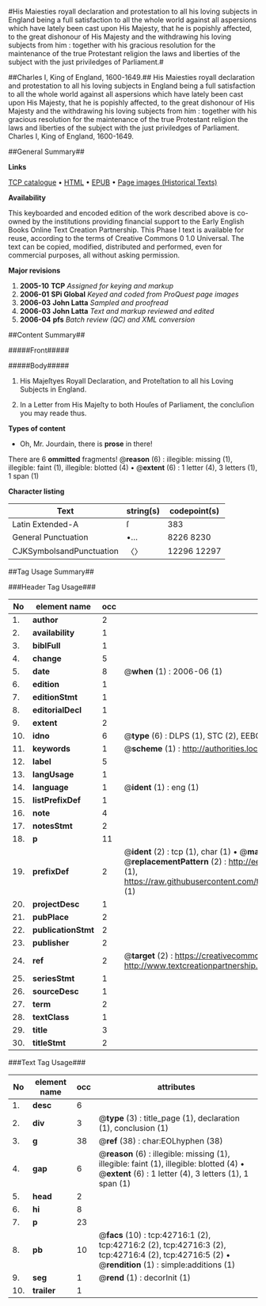 #His Maiesties royall declaration and protestation to all his loving subjects in England being a full satisfaction to all the whole world against all aspersions which have lately been cast upon His Majesty, that he is popishly affected, to the great dishonour of His Majesty and the withdrawing his loving subjects from him : together with his gracious resolution for the maintenance of the true Protestant religion the laws and liberties of the subject with the just priviledges of Parliament.#

##Charles I, King of England, 1600-1649.##
His Maiesties royall declaration and protestation to all his loving subjects in England being a full satisfaction to all the whole world against all aspersions which have lately been cast upon His Majesty, that he is popishly affected, to the great dishonour of His Majesty and the withdrawing his loving subjects from him : together with his gracious resolution for the maintenance of the true Protestant religion the laws and liberties of the subject with the just priviledges of Parliament.
Charles I, King of England, 1600-1649.

##General Summary##

**Links**

[TCP catalogue](http://www.ota.ox.ac.uk/tcp/)  • 
[HTML](http://tei.it.ox.ac.uk/tcp/Texts-HTML/free/A32/A32105.html)  • 
[EPUB](http://tei.it.ox.ac.uk/tcp/Texts-EPUB/free/A32/A32105.epub) • 
[Page images (Historical Texts)](https://data.historicaltexts.jisc.ac.uk/view?pubId=eebo-09316429e&pageId=eebo-09316429e-42716-1)

**Availability**

This keyboarded and encoded edition of the
	       work described above is co-owned by the institutions
	       providing financial support to the Early English Books
	       Online Text Creation Partnership. This Phase I text is
	       available for reuse, according to the terms of Creative
	       Commons 0 1.0 Universal. The text can be copied,
	       modified, distributed and performed, even for
	       commercial purposes, all without asking permission.

**Major revisions**

1. __2005-10__ __TCP__ *Assigned for keying and markup*
1. __2006-01__ __SPi Global__ *Keyed and coded from ProQuest page images*
1. __2006-03__ __John Latta__ *Sampled and proofread*
1. __2006-03__ __John Latta__ *Text and markup reviewed and edited*
1. __2006-04__ __pfs__ *Batch review (QC) and XML conversion*

##Content Summary##

#####Front#####

#####Body#####

1. His Majeſtyes Royall Declaration, and Proteſtation to all his Loving Subjects in England.

1. In a Letter from His Majeſty to both Houſes of Parliament, the concluſion you may reade thus.

**Types of content**

  * Oh, Mr. Jourdain, there is **prose** in there!

There are 6 **ommitted** fragments! 
 @__reason__ (6) : illegible: missing (1), illegible: faint (1), illegible: blotted (4)  •  @__extent__ (6) : 1 letter (4), 3 letters (1), 1 span (1)

**Character listing**


|Text|string(s)|codepoint(s)|
|---|---|---|
|Latin Extended-A|ſ|383|
|General Punctuation|•…|8226 8230|
|CJKSymbolsandPunctuation|〈〉|12296 12297|

##Tag Usage Summary##

###Header Tag Usage###

|No|element name|occ|attributes|
|---|---|---|---|
|1.|__author__|2||
|2.|__availability__|1||
|3.|__biblFull__|1||
|4.|__change__|5||
|5.|__date__|8| @__when__ (1) : 2006-06 (1)|
|6.|__edition__|1||
|7.|__editionStmt__|1||
|8.|__editorialDecl__|1||
|9.|__extent__|2||
|10.|__idno__|6| @__type__ (6) : DLPS (1), STC (2), EEBO-CITATION (1), OCLC (1), VID (1)|
|11.|__keywords__|1| @__scheme__ (1) : http://authorities.loc.gov/ (1)|
|12.|__label__|5||
|13.|__langUsage__|1||
|14.|__language__|1| @__ident__ (1) : eng (1)|
|15.|__listPrefixDef__|1||
|16.|__note__|4||
|17.|__notesStmt__|2||
|18.|__p__|11||
|19.|__prefixDef__|2| @__ident__ (2) : tcp (1), char (1)  •  @__matchPattern__ (2) : ([0-9\-]+):([0-9IVX]+) (1), (.+) (1)  •  @__replacementPattern__ (2) : http://eebo.chadwyck.com/downloadtiff?vid=$1&page=$2 (1), https://raw.githubusercontent.com/textcreationpartnership/Texts/master/tcpchars.xml#$1 (1)|
|20.|__projectDesc__|1||
|21.|__pubPlace__|2||
|22.|__publicationStmt__|2||
|23.|__publisher__|2||
|24.|__ref__|2| @__target__ (2) : https://creativecommons.org/publicdomain/zero/1.0/ (1), http://www.textcreationpartnership.org/docs/. (1)|
|25.|__seriesStmt__|1||
|26.|__sourceDesc__|1||
|27.|__term__|2||
|28.|__textClass__|1||
|29.|__title__|3||
|30.|__titleStmt__|2||


###Text Tag Usage###

|No|element name|occ|attributes|
|---|---|---|---|
|1.|__desc__|6||
|2.|__div__|3| @__type__ (3) : title_page (1), declaration (1), conclusion (1)|
|3.|__g__|38| @__ref__ (38) : char:EOLhyphen (38)|
|4.|__gap__|6| @__reason__ (6) : illegible: missing (1), illegible: faint (1), illegible: blotted (4)  •  @__extent__ (6) : 1 letter (4), 3 letters (1), 1 span (1)|
|5.|__head__|2||
|6.|__hi__|8||
|7.|__p__|23||
|8.|__pb__|10| @__facs__ (10) : tcp:42716:1 (2), tcp:42716:2 (2), tcp:42716:3 (2), tcp:42716:4 (2), tcp:42716:5 (2)  •  @__rendition__ (1) : simple:additions (1)|
|9.|__seg__|1| @__rend__ (1) : decorInit (1)|
|10.|__trailer__|1||
